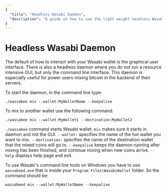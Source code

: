 ```yaml
---
{
  "title": "Headless Wasabi Daemon",
  "description": "A guide on how to use the light weight headless Wasabi daemon to mix your coins. This is the Wasabi documentation, an archive of knowledge about the open-source, non-custodial and privacy-focused Bitcoin wallet for desktop."
}
---
```


# Headless Wasabi Daemon
The default of how to interact with your Wasabi wallet is the graphical user interface.
There is also a headless daemon where you do not run a resource intensive GUI, but only the command line interface.
This daemon is especially useful for power users mixing bitcoin in the backend of their servers. 

To start the daemon, in the command line type:

```
./wassabee mix --wallet:MyWalletName --keepalive
```

To mix to another wallet use the following command:

```
./wassabee mix --wallet:MyWallet1 --destination:MyWallet2
```

`./wassabee` command starts Wasabi wallet.
`mix` makes sure it starts in daemon and not the GUI.
`--wallet:` specifies the name of the hot wallet you want to mix.
`--destination:` specifies the name of the destination wallet that the mixed coins will go to.
`--keepalive` keeps the daemon running after mixing has been finished, and continue mixing when new coins arrive.
`--help` displays help page and exit.

To use Wasabi's command line tools on Windows you have to use `wassabeed.exe` that is inside your `Program Files\WasabiWallet` folder.
So the command should be:

```
wassabeed mix --wallet:MyWalletName --keepalive
```
